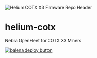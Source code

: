 ![Helium COTX X3 Firmware Repo Header](https://cdn.shopify.com/s/files/1/0071/2281/3001/files/Nebra-Firmware-Github-Header-COTX.png?v=1688030309)

# helium-cotx

Nebra OpenFleet for COTX X3 Miners

[![balena deploy button](https://www.balena.io/deploy.svg)](https://github.com/etruden/etruden_helium-cotx)
